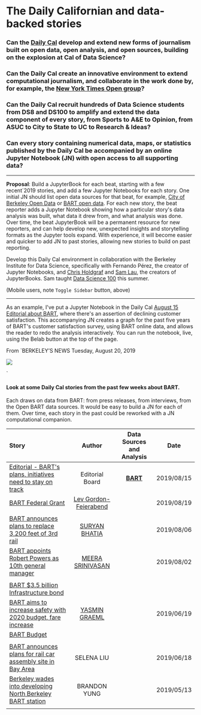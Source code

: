 # The Daily Californian and data-backed stories

### Can the [**Daily Cal**](https://www.dailycal.org/) develop and extend new forms of journalism built on open data, open analysis, and open sources, building on the explosion at Cal of Data Science?

### Can the Daily Cal create an innovative environment to extend computational journalism, and collaborate in the work done by, for example, the [New York Times **Open** group](https://open.nytimes.com/)?

### Can the Daily Cal recruit hundreds of Data Science students from DS8 and DS100 to amplify and extend the data component of every story, from Sports to A&E to Opinion, from ASUC to City to State to UC to Research & Ideas?

### Can every story containing numerical data, maps, or statistics published by the Daily Cal be accompanied by an online Jupyter Notebook (JN) with open access to all supporting data?

___

**Proposal**: Build a JupyterBook for each beat, starting with a few recent`2019 stories, and add a few Jupyter Notebooks for each story. One initial JN  should list open data sources for that beat, for example, [City of Berkeley Open Data](https://data.cityofberkeley.info/) or [BART open data](https://data.bart.gov/). For each new story, the beat reporter adds a Jupyter Notebook showing how a particular story's data analysis was built, what data it drew from, and what analysis was done. Over time, the beat JupyterBook will be a permanent resource for new reporters, and can help develop new, unexpected insights and storytelling formats as the Jupyter tools expand. With experience, it will become easier and quicker to add JN to past stories, allowing new stories to build on past reporting.

Develop this Daily Cal environment in collaboration with the Berkeley Institute for Data Science, specifically with Fernando Pérez, the creator of Jupyter Notebooks, and [Chris Holdgraf][chris] and [Sam Lau][sam], the creators of JupyterBooks. Sam taught [Data Science 100](http://www.ds100.org/su19/) this summer.


(Mobile users, note `Toggle Sidebar` button, above)


___


As an example, I've put a Jupyter Notebook in the Daily Cal [August 15 Editorial about BART](./BART/2019-Aug-15.html), where there's an assertion of declining customer satisfaction.  This accompanying JN creates a graph for the past five years of BART's customer satisfaction survey, using BART online data, and allows the reader to redo the analysis interactively.  You can run the notebook, live, using the Belab button at the top of the page.


From `BERKELEY’S NEWS
Tuesday, August 20, 2019

<img src="https://i0.wp.com/www.dailycal.org/assets/uploads/2019/08/coloredited_alexanderhong_bart_editorial.png?ssl=1&w=900" class="left">

`
#### Look at some Daily Cal stories from the past few weeks about BART.
Each draws on data from BART: from press releases, from interviews, from the Open BART data sources. It would be easy to build a JN for each of them. Over time, each story in the past could be reworked with a JN computational companion.


 Story | Author | Data Sources and Analysis | Date
:--- | :---: | :---: | :---:
[Editorial - BART's plans, initiatives need to stay on track](https://www.google.com/url?client=internal-uds-cse&cx=004860988773045794728:o9buhn1rb8k&q=https://www.dailycal.org/2019/08/15/barts-plans-initiatives-need-to-stay-on-track/&sa=U&ved=2ahUKEwj6vr62mJTkAhWWFTQIHRN7ArwQFjALegQIDBAC&usg=AOvVaw0hR4it-iNNl8hH4hTf1h31)  | Editorial Board  | [**BART**](https://data.bart.gov/dataset/experience/resource/9f663eb5-ad83-4123-832c-1e778995d8f5)  | 2019/08/15
[BART Federal Grant](https://www.dailycal.org/2019/08/19/bart-secures-federal-grant-for-anti-terrorist-police-patrol-team/) | [Lev Gordon-Feierabend](https://www.dailycal.org/author/lgordonfeierabend/) |  | 2019/08/19
  |   |   |
[BART announces plans to replace 3,200 feet of 3rd rail](https://www.dailycal.org/2019/08/06/bart-announces-plans-to-replace-3200-feet-of-3rd-rail-using-measure-rr-funds/) |  [SURYAN BHATIA](https://www.dailycal.org/author/sbhatia/)   |  |  2019/08/06
[BART appoints Robert Powers as 10th general manager](https://www.google.com/url?client=internal-uds-cse&cx=004860988773045794728:o9buhn1rb8k&q=https://www.dailycal.org/2019/08/02/bart-appoints-robert-powers-as-10th-general-manager/&sa=U&ved=2ahUKEwj6vr62mJTkAhWWFTQIHRN7ArwQFjAEegQIHxAC&usg=AOvVaw3Rqupk80Hg--Ls45yU13Hz)  | [MEERA SRINIVASAN](https://www.dailycal.org/author/msrinivasan/)  |  | 2019/08/02
  |   |   |
[BART $3.5 billion Infrastructure bond]() |    |    |
[BART aims to increase safety with 2020 budget, fare increase](https://www.google.com/url?client=internal-uds-cse&cx=004860988773045794728:o9buhn1rb8k&q=https://www.dailycal.org/2019/06/19/bart-aims-to-increase-safety-with-2020-budget-fare-increase/&sa=U&ved=2ahUKEwiTrK63m5TkAhUZITQIHYNmA0YQFjAOegQIAhAC&usg=AOvVaw1ChPySFC2P2JI1CXule3lo) | [YASMIN GRAEML](https://www.dailycal.org/author/ygraeml/)  |    | 2019/06/19
[BART Budget](https://www.bart.gov/about/financials)  |    |   |
|   |   |   |
[BART announces plans for rail car assembly site in Bay Area](https://www.dailycal.org/2019/06/18/bart-announces-plans-for-rail-car-assembly-site-in-bay-area/) |  SELENA LIU  |   | 2019/06/18
[Berkeley wades into developing North Berkeley BART station](https://www.google.com/url?client=internal-uds-cse&cx=004860988773045794728:o9buhn1rb8k&q=https://www.dailycal.org/2019/05/13/balancing-resident-input-berkeley-wades-into-developing-north-berkeley-bart-station/&sa=U&ved=2ahUKEwj6vr62mJTkAhWWFTQIHRN7ArwQFjAAegQIIxAC&usg=AOvVaw1OcFjvmetiJOtDiOFrDmbm)|  BRANDON YUNG |  | 2019/05/13
  |   |   |




[sam]: http://www.samlau.me/
[chris]: https://predictablynoisy.com
